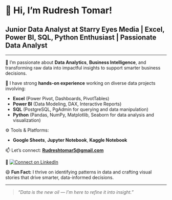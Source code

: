 # 👋 Hi, I’m Rudresh Tomar!

## Junior Data Analyst at Starry Eyes Media | Excel, Power BI, SQL, Python Enthusiast | Passionate Data Analyst 
---

👀 I’m passionate about **Data Analytics**, **Business Intelligence**, and transforming raw data into impactful insights to support smarter business decisions.

💼 I have strong **hands-on experience** working on diverse data projects involving:
- **Excel** (Power Pivot, Dashboards, PivotTables)
- **Power BI** (Data Modeling, DAX, Interactive Reports)
- **SQL** (PostgreSQL, PgAdmin for querying and data manipulation)
- **Python** (Pandas, NumPy, Matplotlib, Seaborn for data analysis and visualization)

⚙️ Tools & Platforms:
- **Google Sheets**, **Jupyter Notebook**, **Kaggle Notebook**

📫 Let’s connect: **Rudreshtomar5@gmail.com**

🔗 [![Connect on LinkedIn](https://img.shields.io/badge/Connect_on-LinkedIn-blue?logo=linkedin&style=for-the-badge)](https://www.linkedin.com/in/rudreshtomar5/)



😄 **Fun Fact:** I thrive on identifying patterns in data and crafting visual stories that drive smarter, data-informed decisions.

---

> *“Data is the new oil — I’m here to refine it into insight.”*
